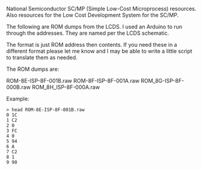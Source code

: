 
National Semiconductor SC/MP (Simple Low-Cost Microprocess) resources. Also resources for the Low Cost Development System for the SC/MP.

The following are ROM dumps from the LCDS. I used an Arduino to run through the addresses. They are named per the LCDS schematic.

The format is just ROM address then contents. If you need these in a different format please let me know and I may be able to write a little script to translate them as needed.

The ROM dumps are:

ROM-8E-ISP-8F-001B.raw
ROM-8F-ISP-8F-001A.raw
ROM_8G-ISP-8F-000B.raw
ROM_8H_ISP-8F-000A.raw

Example:
```
> head ROM-8E-ISP-8F-001B.raw
0 1C
1 C2
2 0
3 FC
4 0
5 94
6 A
7 C2
8 1
9 90
```
